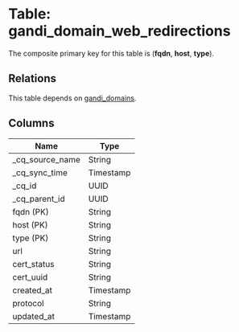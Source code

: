# Table: gandi_domain_web_redirections

The composite primary key for this table is (**fqdn**, **host**, **type**).

## Relations

This table depends on [gandi_domains](gandi_domains.md).

## Columns

| Name          | Type          |
| ------------- | ------------- |
|_cq_source_name|String|
|_cq_sync_time|Timestamp|
|_cq_id|UUID|
|_cq_parent_id|UUID|
|fqdn (PK)|String|
|host (PK)|String|
|type (PK)|String|
|url|String|
|cert_status|String|
|cert_uuid|String|
|created_at|Timestamp|
|protocol|String|
|updated_at|Timestamp|